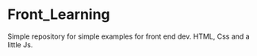 # Front_Learning
Simple repository for simple examples for front end dev. HTML, Css and a little Js.
